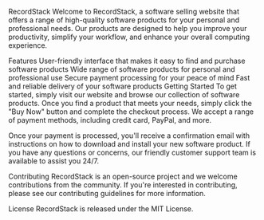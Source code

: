 RecordStack
Welcome to RecordStack, a software selling website that offers a range of high-quality software products for your personal and professional needs. Our products are designed to help you improve your productivity, simplify your workflow, and enhance your overall computing experience.

Features
User-friendly interface that makes it easy to find and purchase software products
Wide range of software products for personal and professional use
Secure payment processing for your peace of mind
Fast and reliable delivery of your software products
Getting Started
To get started, simply visit our website and browse our collection of software products. Once you find a product that meets your needs, simply click the "Buy Now" button and complete the checkout process. We accept a range of payment methods, including credit card, PayPal, and more.

Once your payment is processed, you'll receive a confirmation email with instructions on how to download and install your new software product. If you have any questions or concerns, our friendly customer support team is available to assist you 24/7.

Contributing
RecordStack is an open-source project and we welcome contributions from the community. If you're interested in contributing, please see our contributing guidelines for more information.

License
RecordStack is released under the MIT License.

